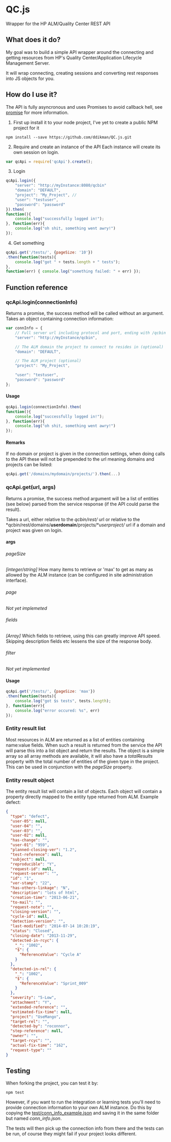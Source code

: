 # QC.js
Wrapper for the HP ALM/Quality Center REST API

## What does it do?
My goal was to build a simple API wrapper around the connecting and getting resources from HP's Quality Center/Application Lifecycle Management Server.

It will wrap connecting, creating sessions and converting rest responses into JS objects for you.

## How do I use it?

The API is fully asyncronous and uses Promises to avoid callback hell, see [promise](https://www.npmjs.com/package/promise) for more information.

1. First up install it to your node project, I've yet to create a public NPM project for it
``` shell
npm install --save https://github.com/ddikman/QC.js.git
```

2. Require and create an instance of the API
Each instance will create its own session on login.

``` javascript
var qcApi = require('qcApi').create();
```

3. Login
``` javascript
qcApi.login({
	"server": "http://myInstance:8080/qcbin"
	"domain": "DEFAULT",
	"project": "My_Project", //
	"user": "testuser",
	"password": "password"
}).then(
function(){
	console.log("successfully logged in!");
}, function(err){
	console.log("oh shit, something went awry!")
});
```
4. Get something
``` javascript
qcApi.get('/tests/', {pageSize: '10'})
.then(function(tests){
	console.log("got " + tests.length + " tests");
}, 
function(err) { console.log("something failed: " + err) });
```
## Function reference

### qcApi.login(connectionInfo)
Returns a promise, the success method will be called without an argument.
Takes an object containing connection information:
``` javascript
var connInfo = {
	// Full server url including protocol and port, ending with /qcbin
	"server": "http://myInstance/qcbin",

	// The ALM domain the project to connect to resides in (optional)
	"domain": "DEFAULT",

	// The ALM project (optional)
	"project": "My_Project",

	"user": "testuser",
	"password": "password"
};
```

#### Usage
``` javascript
qcApi.login(connectionInfo).then(
function(){
	console.log("successfully logged in!");
}, function(err){
	console.log("oh shit, something went awry!")
});
```
#### Remarks
If no domain or project is given in the connection settings, when doing calls to the API these will not be prepended to the url meaning domains and projects can be listed:
``` javascript
qcApi.get('/domains/mydomain/projects/').then(...)
```

### qcApi.get(url, args)
Returns a promise, the success method argument will be a list of entities (see below) parsed from the service response (if the API could parse the result).

Takes a url, either relative to the *qcbin/rest/* url or relative to the *qcbin/rest/domains/**userdomain**/projects/**userproject/* url if a domain and project was given on login.
#### args
###### pageSize
*[integer/string]* How many items to retrieve or 'max' to get as many as allowed by the ALM instance (can be configured in site administration interface).
###### page
*Not yet implemeted*
###### fields
*[Array]* Which fields to retrieve, using this can greatly improve API speed. Skipping description fields etc lessens the size of the response body.
###### filter
*Not yet implemented*

#### Usage
``` javascript
qcApi.get('/tests/', {pageSize: 'max'})
.then(function(tests){
	console.log("got $s tests", tests.length);
}, function(err){
	console.log("error occured: %s", err)
});
````

### Entity result list
Most resources in ALM are returned as a list of entities containing name:value fields. When such a result is returned from the service the API will parse this into
a list object and return the results. The object is a simple array so all array methods are available, it will also have a *totalResults* property with the total number
of entities of the given type in the project. This can be used in conjunction with the *pageSize* property.

### Entity result object
The entity result list will contain a list of objects. Each object will contain a property directly mapped to the entity type returned from ALM.
Example defect:
``` json
{
  "type": "defect",
  "user-05": null,
  "user-04": "",
  "user-03": "",
  "user-02": null,
  "has-change": "",
  "user-01": "959",
  "planned-closing-ver": "1.2",
  "test-reference": null,
  "subject": null,
  "reproducible": "Y",
  "request-id": null,
  "request-server": "",
  "id": "1",
  "ver-stamp": "22",
  "has-others-linkage": "N",
  "description": "lots of html",
  "creation-time": "2013-06-21",
  "to-mail": "",
  "request-note": "",
  "closing-version": "",
  "cycle-id": null,
  "detection-version": "",
  "last-modified": "2014-07-14 10:28:19",
  "status": "Closed",
  "closing-date": "2013-11-29",
  "detected-in-rcyc": {
    "_": "1002",
    "$": {
      "ReferenceValue": "Cycle A"
    }
  },
  "detected-in-rel": {
    "_": "1002",
    "$": {
      "ReferenceValue": "Sprint_009"
    }
  },
  "severity": "5-Low",
  "attachment": "Y",
  "extended-reference": "",
  "estimated-fix-time": null,
  "project": "UseMango",
  "target-rel": "",
  "detected-by": "roconnor",
  "step-reference": null,
  "owner": "",
  "target-rcyc": "",
  "actual-fix-time": "162",
  "request-type": ""
}
```


## Testing
When forking the project, you can test it by:
``` shell
npm test
```

However, if you want to run the integration or learning tests you'll need to provide connection information to your own ALM instance.
Do this by copying the [test/conn_info_example.json](https://github.com/ddikman/QC.js/blob/master/test/conn_info_example.json) and saving it in the same folder but named *conn_info.json*.

The tests will then pick up the connection info from there and the tests can be run, of course they might fail if your project looks different.